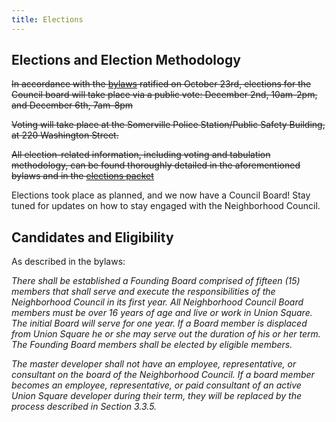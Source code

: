 ```yaml
---
title: Elections
---
```

## Elections and Election Methodology

~~In accordance with the [bylaws](https://docs.google.com/document/d/1uf6hVFaPQ8aXF5Ectis_0E4kZJfudzCAczJdVcZ6YAc/edit) ratified on October 23rd, elections for the Council board will take place via a public vote: December 2nd, 10am-2pm, and December 6th, 7am-8pm~~

~~Voting will take place at the Somerville Police Station/Public Safety Building, at 220 Washington Street.~~

~~All election-related information, including voting and tabulation methodology, can be found thoroughly detailed in the aforementioned bylaws and in the [elections packet](http://unionsquareneighborhoodcouncil.org/USNC%20October%202017%20Elections%20Packet%20FINAL.pdf)~~

Elections took place as planned, and we now have a Council Board! Stay tuned for updates on how to stay engaged with the Neighborhood Council.

## Candidates and Eligibility

As described in the bylaws:

*There shall be established a Founding Board comprised of fifteen (15) members that shall serve and execute the responsibilities of the Neighborhood Council in its first year.  All Neighborhood Council Board members must be over 16 years of age and live or work in Union Square. The initial Board will serve for one year. If a Board member is displaced from Union Square he or she may serve out the duration of his or her term. The Founding Board members shall be elected by eligible members.*

*The master developer shall not have an employee, representative, or consultant on the board of the Neighborhood Council. If a board member becomes an employee, representative, or paid consultant of an active Union Square developer during their term, they will be replaced by the process described in Section 3.3.5.*
